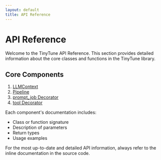 ```yaml
---
layout: default
title: API Reference
---
```


# API Reference

Welcome to the TinyTune API Reference. This section provides detailed information about the core classes and functions in the TinyTune library.

## Core Components

1. [LLMContext](llm-context.md)
2. [Pipeline](pipeline.md)
3. [prompt_job Decorator](prompt-job.md)
4. [tool Decorator](tool.md)

Each component's documentation includes:

- Class or function signature
- Description of parameters
- Return types
- Usage examples

For the most up-to-date and detailed API information, always refer to the inline documentation in the source code.
